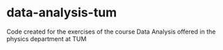 # data-analysis-tum
Code created for the exercises of the course Data Analysis offered in the physics department at TUM
